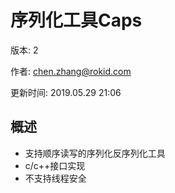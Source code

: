 # 序列化工具Caps

版本: 2

作者: chen.zhang@rokid.com

更新时间: 2019.05.29 21:06

## 概述

* 支持顺序读写的序列化反序列化工具
* c/c++接口实现
* 不支持线程安全
